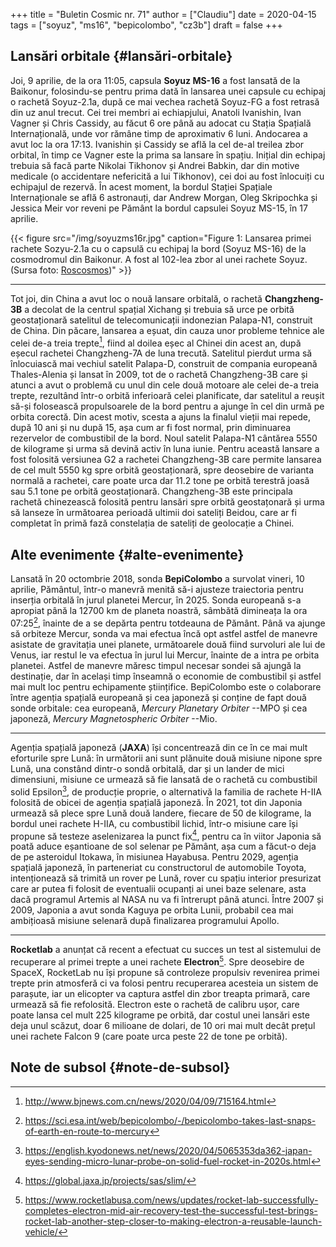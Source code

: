 +++
title = "Buletin Cosmic nr. 71"
author = ["Claudiu"]
date = 2020-04-15
tags = ["soyuz", "ms16", "bepicolombo", "cz3b"]
draft = false
+++

## Lansări orbitale {#lansări-orbitale}

Joi, 9 aprilie, de la ora 11:05, capsula **Soyuz MS-16** a fost lansată de la Baikonur, folosindu-se pentru prima dată în lansarea unei capsule cu echipaj o rachetă Soyuz-2.1a, după ce mai vechea rachetă Soyuz-FG a fost retrasă din uz anul trecut. Cei trei membri ai echiapjului, Anatoli Ivanishin, Ivan Vagner și Chris Cassidy, au făcut 6 ore până au adocat cu Stația Spațială Internațională, unde vor rămâne timp de aproximativ 6 luni. Andocarea a avut loc la ora 17:13. Ivanishin și Cassidy se află la cel de-al treilea zbor orbital, în timp ce Vagner este la prima sa lansare în spațiu. Inițial din echipaj trebuia să facă parte Nikolai Tikhonov și Andrei Babkin, dar din motive medicale (o accidentare nefericită a lui Tikhonov), cei doi au fost înlocuiți cu echipajul de rezervă. În acest moment, la bordul Stației Spațiale Internaționale se află 6 astronauți, dar Andrew Morgan, Oleg Skripochka și Jessica Meir vor reveni pe Pământ la bordul capsulei Soyuz MS-15, în 17 aprilie.

{{< figure src="/img/soyuzms16r.jpg" caption="Figure 1: Lansarea primei rachete Sozyu-2.1a cu o capsulă cu echipaj la bord (Soyuz MS-16) de la cosmodromul din Baikonur. A fost al 102-lea zbor al unei rachete Soyuz. (Sursa foto: [Roscosmos](https://twitter.com/roscosmos/status/1248216758969937920))" >}}

---

Tot joi, din China a avut loc o nouă lansare orbitală, o rachetă **Changzheng-3B** a decolat de la centrul spațial Xichang și trebuia să urce pe orbită geostaționară satelitul de telecomunicații indonezian Palapa-N1, construit de China. Din păcare, lansarea a eșuat, din cauza unor probleme tehnice ale celei de-a treia trepte[^fn:1], fiind al doilea eșec al Chinei din acest an, după eșecul rachetei Changzheng-7A de luna trecută. Satelitul pierdut urma să înlocuiască mai vechiul satelit Palapa-D, construit de compania europeană Thales-Alenia și lansat în 2009, tot de o rachetă Changzheng-3B care și atunci a avut o problemă cu unul din cele două motoare ale celei de-a treia trepte, rezultând într-o orbită inferioară celei planificate, dar satelitul a reușit să-și folosească propulsoarele de la bord pentru a ajunge în cel din urmă pe orbita corectă. Din acest motiv, scesta a ajuns la finalul vieții mai repede, după 10 ani și nu după 15, așa cum ar fi fost normal, prin diminuarea rezervelor de combustibil de la bord. Noul satelit Palapa-N1 cântărea 5550 de kilograme și urma să devină activ în luna iunie. Pentru această lansare a fost folosită versiunea G2 a rachetei Changzheng-3B care permite lansarea de cel mult 5550 kg spre orbită geostaționară, spre deosebire de varianta normală a rachetei, care poate urca dar 11.2 tone pe orbită terestră joasă sau 5.1 tone pe orbită geostaționară. Changzheng-3B este principala rachetă chinezească folosită pentru lansări spre orbită geostațonară și urma să lanseze în următoarea perioadă ultimii doi sateliți Beidou, care ar fi completat în primă fază constelația de sateliți de geolocație a Chinei.


## Alte evenimente {#alte-evenimente}

Lansată în 20 octombrie 2018, sonda **BepiColombo** a survolat vineri, 10 aprilie, Pământul, într-o manevră menită să-i ajusteze traiectoria pentru inserția orbitală în jurul planetei Mercur, în 2025. Sonda europeană s-a apropiat până la 12700 km de planeta noastră, sâmbătă dimineața la ora 07:25[^fn:2], înainte de a se depărta pentru totdeauna de Pământ. Până va ajunge să orbiteze Mercur, sonda va mai efectua încă opt astfel astfel de manevre asistate de gravitația unei planete, următoarele două fiind survoluri ale lui de Venus, iar restul le va efectua în jurul lui Mercur, înainte de a intra pe orbita planetei. Astfel de manevre măresc timpul necesar sondei să ajungă la destinație, dar în același timp înseamnă o economie de combustibil și astfel mai mult loc pentru echipamente științifice. BepiColombo este o colaborare între agenția spațială europeană și cea japoneză și conține de fapt două sonde orbitale: cea europeană, _Mercury Planetary Orbiter_ --MPO și cea japoneză, _Mercury Magnetospheric Orbiter_ --Mio.

---

Agenția spațială japoneză (**JAXA**) își concentrează din ce în ce mai mult eforturile spre Lună: în următorii ani sunt plănuite două misiune nipone spre Lună, una constând dintr-o sondă orbitală, dar și un lander de mici dimensiuni, misiune ce urmează să fie lansată de o rachetă cu combustibil solid Epsilon[^fn:3], de producție proprie, o alternativă la familia de rachete H-IIA folosită de obicei de agenția spațială japoneză. În 2021, tot din Japonia urmează să plece spre Lună două landere, fiecare de 50 de kilograme, la bordul unei rachete H-IIA, cu combustibil lichid, într-o misiune care își propune să testeze aselenizarea la punct fix[^fn:4], pentru ca în viitor Japonia să poată aduce eșantioane de sol selenar pe Pământ, așa cum a făcut-o deja de pe asteroidul Itokawa, în misiunea Hayabusa. Pentru 2029, agenția spațială japoneză, în parteneriat cu constructorul de automobile Toyota, intenționează să trimită un rover pe Lună, rover cu spațiu interior presurizat care ar putea fi folosit de eventualii ocupanți ai unei baze selenare, asta dacă programul Artemis al NASA nu va fi întrerupt până atunci. Între 2007 și 2009, Japonia a avut sonda Kaguya pe orbita Lunii, probabil cea mai ambițioasă misiune selenară după finalizarea programului Apollo.

---

**Rocketlab** a anunțat că recent a efectuat cu succes un test al sistemului de recuperare al primei trepte a unei rachete **Electron**[^fn:5]. Spre deosebire de SpaceX, RocketLab nu își propune să controleze propulsiv revenirea primei trepte prin atmosferă ci va folosi pentru recuperarea acesteia un sistem de parașute, iar un elicopter va captura astfel din zbor treapta primară, care urmează să fie refolosită. Electron este o rachetă de calibru ușor, care poate lansa cel mult 225 kilograme pe orbită, dar costul unei lansări este deja unul scăzut, doar 6 milioane de dolari, de 10 ori mai mult decât prețul unei rachete Falcon 9 (care poate urca peste 22 de tone pe orbită).


## Note de subsol {#note-de-subsol}

[^fn:1]: <http://www.bjnews.com.cn/news/2020/04/09/715164.html>
[^fn:2]: <https://sci.esa.int/web/bepicolombo/-/bepicolombo-takes-last-snaps-of-earth-en-route-to-mercury>
[^fn:3]: <https://english.kyodonews.net/news/2020/04/5065353da362-japan-eyes-sending-micro-lunar-probe-on-solid-fuel-rocket-in-2020s.html>
[^fn:4]: <https://global.jaxa.jp/projects/sas/slim/>
[^fn:5]: <https://www.rocketlabusa.com/news/updates/rocket-lab-successfully-completes-electron-mid-air-recovery-test-the-successful-test-brings-rocket-lab-another-step-closer-to-making-electron-a-reusable-launch-vehicle/>